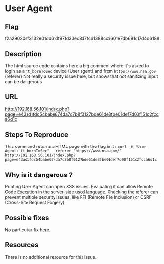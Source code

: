 # User Agent

## Flag

f2a29020ef3132e01dd61df97fd33ec8d7fcd1388cc9601e7db691d17d4d6188

## Description

The html source code contains here a big comment where it's asked to login as a `ft_bornToSec` device (User agent) and from `https://www.nsa.gov` (referer)
Not really a security issue here, but shows that not sanitizing input can be dangerous

## URL

http://192.168.56.101/index.php?page=e43ad1fdc54babe674da7c7b8f0127bde61de3fbe01def7d00f151c2fcca6d1c

## Steps To Reproduce

This command returns a HTML page with the flag in it :
`curl -H "User-Agent: ft_bornToSec" --referer "https://www.nsa.gov/" http://192.168.56.101/index.php?page=e43ad1fdc54babe674da7c7b8f0127bde61de3fbe01def7d00f151c2fcca6d1c`

## Why is it dangerous ?

Printing User Agent can open XSS issues.
Evaluating it can allow Remote Code Execution in the server-side used language.
Checking the referer can prevent multiple security issues, like RFI (Remote File Inclusion) or CSRF (Cross-Site Request Forgery)

## Possible fixes

No particuliar fix here.

## Resources

There is no additional resource for this issue.
